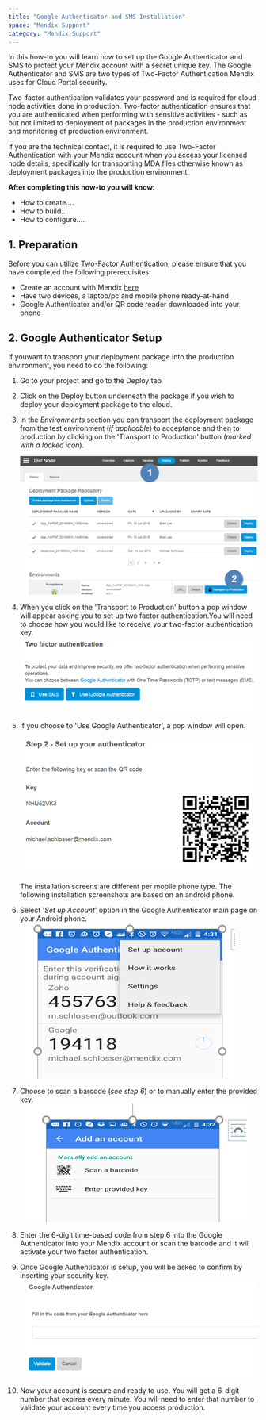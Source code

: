 ```yaml
---
title: "Google Authenticator and SMS Installation"
space: "Mendix Support"
category: "Mendix Support"
---
```


In this how-to you will learn how to set up the Google Authenticator and SMS to protect your Mendix account with a secret unique key. The Google Authenticator and SMS are two types of Two-Factor Authentication Mendix uses for Cloud Portal security.

Two-factor authentication validates your password and is required for cloud node activities done in production. Two-factor authentication ensures that  you are authenticated when performing with sensitive activities - such as but not limited to deployment of packages in the production environment and monitoring of production environment.

If you are the technical contact, it is required to use Two-Factor Authentication with your Mendix account when you access your licensed node details, specifically for transporting MDA files otherwise known as deployment packages into the production environment.

**After completing this how-to you will know:**

*   How to create....
*   How to build...
*   How to configure....

## 1. Preparation

Before you can utilize Two-Factor Authentication, please ensure that you have completed the following prerequisites:

*   Create an account with Mendix [here](http://www.mendix.com/try-now/)
*   Have two devices, a laptop/pc and mobile phone ready-at-hand
*   Google Authenticator and/or QR code reader downloaded into your phone

## 2\. Google Authenticator Setup

If youwant to transport your deployment package into the production environment, you need to do the following:

1.  Go to your project and go to the Deploy tab
2.  Click on the Deploy button underneath the package if you wish to deploy your deployment package to the cloud.
3.  In the _Environments_ section you can transport the deployment package from the test environment (_if applicable_) to acceptance and then to production by clicking on the 'Transport to Production' button (_marked with a locked icon_).

    ![](attachments/19956271/20218005.png)

4.  When you click on the 'Transport to Production' button a pop window will appear asking you to set up two factor authentication.You will need to choose how you would like to receive your two-factor authentication key.
    ![](attachments/19956271/20218013.png)
5.  If you choose to 'Use Google Authenticator', a pop window will open.

    ![](attachments/19956271/20218008.png)

    The installation screens are different per mobile phone type. The following installation screenshots are based on an android phone.

6.  Select '_Set up Account_' option in the Google Authenticator main page on your Android phone.
    ![](attachments/19956271/20218009.png)
7.  Choose to scan a barcode (_see step 6_) or to manually enter the provided key.
    ![](attachments/19956271/20218010.png)
8.  Enter the 6-digit time-based code from step 6 into the Google Authenticator into your Mendix account or scan the barcode and it will activate your two factor authentication.
9.  Once Google Authenticator is setup, you will be asked to confirm by inserting your security key.
    ![](attachments/19956271/20218012.png)

10.  Now your account is secure and ready to use. You will get a 6-digit number that expires every minute. You will need to enter that number to validate your account every time you access production.
